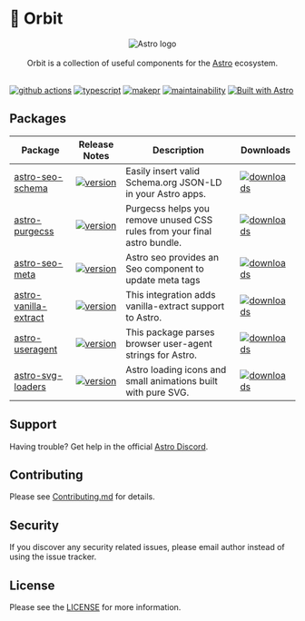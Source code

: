 # 🚀 Orbit

<p align="center">
  <img src="assets/banner.png" alt="Astro logo">
  <br/><br/>
  Orbit is a collection of useful components for the
  <a href="https://astro.build">Astro</a> ecosystem.
  <br/><br/>
</p>

[![github actions][github-actions-badge]][github-actions]
[![typescript][typescript-badge]][typescript]
[![makepr][makepr-badge]][makepr]
[![maintainability][codeclimate-badge]][codeclimate]
[![Built with Astro][astro-badge]][astro]

## Packages

| Package                                          | Release Notes                                                      | Description                                                 | Downloads                                      |
| ------------------------------------------------- | ------------------------------------------------------------------ | ------------------------------------------------------------ | ----------------------------------------------- |
| [astro-seo-schema](packages/astro-seo-schema)     | [![version](https://img.shields.io/npm/v/astro-seo-schema.svg)](packages/astro-seo-schema/CHANGELOG.md)    | Easily insert valid Schema.org JSON-LD in your Astro apps.   | [![downloads][downloads-badge-seo-schema]][npm-seo-schema] |
| [astro-purgecss](packages/astro-purgecss)         | [![version](https://img.shields.io/npm/v/astro-purgecss.svg)](packages/astro-purgecss/CHANGELOG.md)        | Purgecss helps you remove unused CSS rules from your final astro bundle. | [![downloads][downloads-badge-purgecss]][npm-purgecss] |
| [astro-seo-meta](packages/astro-seo-meta)         | [![version](https://img.shields.io/npm/v/astro-seo-meta.svg)](packages/astro-seo-meta/CHANGELOG.md)        | Astro seo provides an Seo component to update meta tags | [![downloads][downloads-badge-seo-meta]][npm-seo-meta] |
| [astro-vanilla-extract](packages/astro-vanilla-extract) | [![version](https://img.shields.io/npm/v/astro-vanilla-extract.svg)](packages/astro-vanilla-extract/CHANGELOG.md) | This integration adds vanilla-extract support to Astro.    | [![downloads][downloads-badge-vanilla-extract]][npm-vanilla-extract] |
| [astro-useragent](packages/astro-useragent)       | [![version](https://img.shields.io/npm/v/astro-useragent.svg)](packages/astro-useragent/CHANGELOG.md)        | This package parses browser user-agent strings for Astro. | [![downloads][downloads-badge-useragent]][npm-useragent] |
| [astro-svg-loaders](packages/astro-svg-loaders)   | [![version](https://img.shields.io/npm/v/astro-svg-loaders.svg)](packages/astro-svg-loaders/CHANGELOG.md)    | Astro loading icons and small animations built with pure SVG. | [![downloads][downloads-badge-svg-loaders]][npm-svg-loaders] |

## Support

Having trouble? Get help in the official [Astro Discord](https://astro.build/chat).

## Contributing

Please see [Contributing.md](CONTRIBUTING.md) for details.

## Security

If you discover any security related issues, please email author instead of using the issue tracker.

## License

Please see the [LICENSE](LICENSE) for more information.

[github-actions]: https://github.com/codiume/orbit/actions/workflows/node.js.yml
[github-actions-badge]: https://github.com/codiume/orbit/actions/workflows/node.js.yml/badge.svg?branch=main
[typescript]: https://www.typescriptlang.org/dt/search?search=astro-seo-schema
[typescript-badge]: https://img.shields.io/npm/types/astro-seo-schema
[makepr]: https://makeapullrequest.com
[makepr-badge]: https://img.shields.io/badge/PRs-welcome-brightgreen.svg?style=flat-square?style=flat
[codeclimate]: https://codeclimate.com/github/codiume/orbit/maintainability
[codeclimate-badge]: https://api.codeclimate.com/v1/badges/d9f004c55ba5a19a8810/maintainability
[astro]: https://astro.build
[astro-badge]: https://astro.badg.es/v2/built-with-astro/tiny.svg

[downloads-badge-purgecss]: https://img.shields.io/npm/dt/astro-purgecss
[npm-purgecss]: https://npmjs.com/package/astro-purgecss

[downloads-badge-seo-meta]: https://img.shields.io/npm/dt/astro-seo-meta
[npm-seo-meta]: https://npmjs.com/package/astro-seo-meta

[downloads-badge-seo-schema]: https://img.shields.io/npm/dt/astro-seo-schema
[npm-seo-schema]: https://npmjs.com/package/astro-seo-schema

[downloads-badge-svg-loaders]: https://img.shields.io/npm/dt/astro-svg-loaders
[npm-svg-loaders]: https://npmjs.com/package/astro-svg-loaders

[downloads-badge-useragent]: https://img.shields.io/npm/dt/astro-useragent
[npm-useragent]: https://npmjs.com/package/astro-useragent

[downloads-badge-vanilla-extract]: https://img.shields.io/npm/dt/astro-vanilla-extract
[npm-vanilla-extract]: https://npmjs.com/package/astro-vanilla-extract
